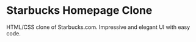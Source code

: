 # Starbucks Homepage Clone

HTML/CSS clone of Starbucks.com.
Impressive and elegant UI with easy code.
